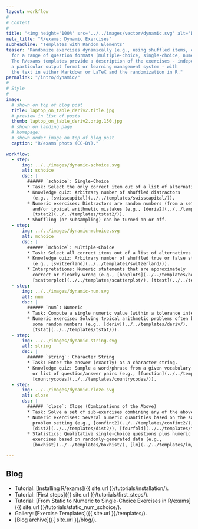 ```yaml
---
layout: workflow
#
# Content
#
title: "<img height='100%' src='../../images/vector/dynamic.svg' alt='Dynamic Exercises'> Dynamic Exercises"
meta_title: "R/exams: Dynamic Exercises"
subheadline: "Templates with Random Elements"
teaser: "Randomize exercises dynamically (e.g., using shuffled items, different numbers, text blocks, ...)
  for a range of question formats (multiple-choice, single-choice, numeric, text, and combinations thereof).
  The R/exams templates provide a description of the exercises - independent of
  a particular output format or learning management system - with
  the text in either Markdown or LaTeX and the randomization in R."
permalink: "/intro/dynamic/"
#
# Style
#
image:
  # shown on top of blog post
  title: laptop_on_table_deriv2.title.jpg
  # preview in list of posts
  thumb: laptop_on_table_deriv2.orig.150.jpg
  # shown on landing page
  # homepage:
  # shown under image on top of blog post
  caption: "R/exams photo (CC-BY)."

workflow:
  - step:
      img: ../../images/dynamic-schoice.svg
      alt: schoice
      dsc: |
        ###### `schoice`: Single-Choice
        * Task: Select the only correct item out of a list of alternatives.
        * Knowledge quiz: Arbitrary number of shuffled distractors
          (e.g., [swisscapital](../../templates/swisscapital/)).
        * Numeric exercises: Distractors are random numbers (from a set/interval)
          and/or typical arithmetic mistakes (e.g., [deriv2](../../templates/deriv2/),
          [tstat2](../../templates/tstat2/)).
        * Shuffling (or subsampling) can be turned on or off.
  - step:
      img: ../../images/dynamic-mchoice.svg
      alt: mchoice
      dsc: |
        ###### `mchoice`: Multiple-Choice
        * Task: Select all correct items out of a list of alternatives.
        * Knowledge quiz: Arbitrary number of shuffled true or false statements
          (e.g., [switzerland](../../templates/switzerland/)).
        * Interpretations: Numeric statements that are approximately
          correct or clearly wrong (e.g., [boxplots](../../templates/boxplots/),
          [scatterplot](../../templates/scatterplot/), [ttest](../../templates/ttest/)).
  - step:
      img: ../../images/dynamic-num.svg
      alt: num
      dsc: |
        ###### `num`: Numeric
        * Task: Compute a single numeric value (within a tolerance interval).
        * Numeric exercise: Solving typical arithmetic problems often based on
          some random numbers (e.g., [deriv](../../templates/deriv/),
          [tstat](../../templates/tstat/)).
  - step:
      img: ../../images/dynamic-string.svg
      alt: string
      dsc: |
        ###### `string`: Character String
        * Task: Enter the answer (exactly) as a character string.
        * Knowledge quiz: Sample a word/phrase from a given vocabulary
          or list of question/answer pairs (e.g., [function](../../templates/function/),
          [countrycodes](../../templates/countrycodes/)).
  - step:
      img: ../../images/dynamic-cloze.svg
      alt: cloze
      dsc: |
        ###### `cloze`: Cloze (Combinations of the Above)
        * Task: Solve a set of sub-exercises combining any of the above types.
        * Numeric exercises: Several numeric quantities based on the same
          problem setting (e.g., [confint2](../../templates/confint2/),
          [dist2](../../templates/dist2/), [fourfold](../../templates/fourfold/)).
        * Statistics: Qualitative single-choice questions plus numeric
          exercises based on randomly-generated data (e.g.,
          [boxhist](../../templates/boxhist/), [lm](../../templates/lm/)).

---
```


## Blog ##

* Tutorial: [Installing R/exams]({{ site.url }}/tutorials/installation/).
* Tutorial: [First steps]({{ site.url }}/tutorials/first_steps/).
* Tutorial: [From Static to Numeric to Single-Choice Exercises in R/exams]({{ site.url }}/tutorials/static_num_schoice/).
* Gallery: [Exercise Templates]({{ site.url }}/templates/).
* [Blog archive]({{ site.url }}/blog/).

